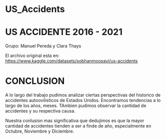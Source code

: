 # US_Accidents

# US ACCIDENTE 2016 - 2021

Grupo: Manuel Pereda y Clara Thays

El archivo original esta en: https://www.kaggle.com/datasets/sobhanmoosavi/us-accidents

# CONCLUSION

A lo largo del trabajo pudimos analizar ciertas perspectivas del historico de accidentes autoovilisticos de Estados Unidos. Encontramos tendencias a lo largo de los años, meses. TAmbien pudimos observar la cantidad de accidentes y su respectiva causa. 

Nuestra conlusion mas significativa que dedujimos es que la mayor cantidad de accidentes tienden a ser a finde de año, especialmente en Octubre, Noviembre y Diciembre.
